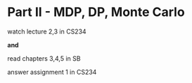 # Part II - MDP, DP, Monte Carlo

watch lecture 2,3 in CS234

**and**

read chapters 3,4,5 in SB

answer assignment 1 in CS234
